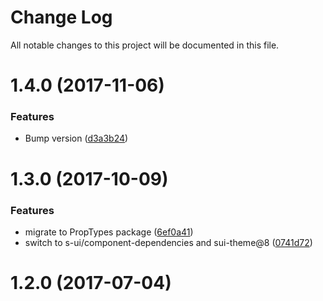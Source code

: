 # Change Log

All notable changes to this project will be documented in this file.

<a name="1.4.0"></a>
# 1.4.0 (2017-11-06)


### Features

* Bump version ([d3a3b24](https://github.com/SUI-Components/sui-components/commit/d3a3b24))



<a name="1.3.0"></a>
# 1.3.0 (2017-10-09)


### Features

* migrate to PropTypes package ([6ef0a41](https://github.com/SUI-Components/sui-components/commit/6ef0a41))
* switch to s-ui/component-dependencies and sui-theme@8 ([0741d72](https://github.com/SUI-Components/sui-components/commit/0741d72))



<a name="1.2.0"></a>
# 1.2.0 (2017-07-04)




